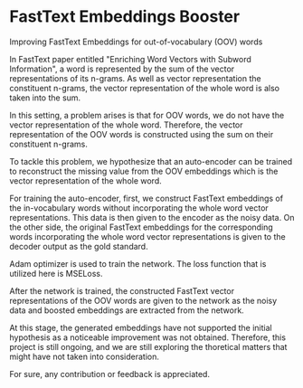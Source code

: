 # FastText Embeddings Booster
Improving FastText Embeddings for out-of-vocabulary (OOV) words

In FastText paper entitled "Enriching Word Vectors with Subword Information", a word is represented by the sum of the vector representations of its n-grams. As well as vector representation the constituent n-grams, the vector representation of the whole word is also taken into the sum.

In this setting, a problem arises is that for OOV words, we do not have the vector representation of the whole word. Therefore, the vector representation of the OOV words is constructed using the sum on their constituent n-grams.

To tackle this problem, we hypothesize that an auto-encoder can be trained to reconstruct the missing value from the OOV embeddings which is the vector representation of the whole word.

For training the auto-encoder, first, we construct FastText embeddings of the in-vocabulary words without incorporating the whole word vector representations. This data is then given to the encoder as the noisy data. On the other side, the original FastText embeddings for the corresponding words incorporating the whole word vector representations is given to the decoder output as the gold standard.

Adam optimizer is used to train the network. The loss function that is utilized here is MSELoss.

After the network is trained, the constructed FastText vector representations of the OOV words are given to the network as the noisy data and boosted embeddings are extracted from the network.


At this stage, the generated embeddings have not supported the initial hypothesis as a noticeable improvement was not obtained. Therefore, this project is still ongoing, and we are still exploring the thoretical matters that might have not taken into consideration.

For sure, any contribution or feedback is appreciated.
